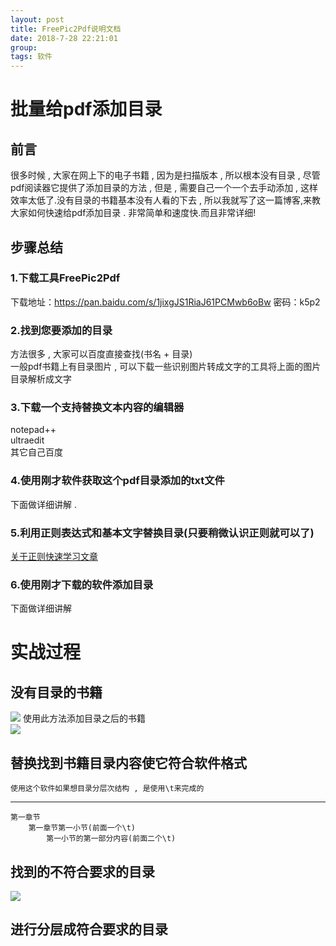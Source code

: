 ```yaml
---
layout: post  
title: FreePic2Pdf说明文档  
date: 2018-7-28 22:21:01  
group:   
tags: 软件  
---
```

# 批量给pdf添加目录 #  
## 前言 ##  
很多时候 , 大家在网上下的电子书籍 , 因为是扫描版本 , 所以根本没有目录 , 尽管pdf阅读器它提供了添加目录的方法 , 但是 , 需要自己一个一个去手动添加 , 这样效率太低了.没有目录的书籍基本没有人看的下去 , 所以我就写了这一篇博客,来教大家如何快速给pdf添加目录 . 非常简单和速度快.而且非常详细!
## 步骤总结 ##  
### 1.下载工具FreePic2Pdf ###
下载地址：https://pan.baidu.com/s/1jixgJS1RiaJ61PCMwb6oBw 密码：k5p2
### 2.找到您要添加的目录 ###  
方法很多 , 大家可以百度直接查找(书名 + 目录)  
一般pdf书籍上有目录图片 , 可以下载一些识别图片转成文字的工具将上面的图片目录解析成文字  
### 3.下载一个支持替换文本内容的编辑器 ###
notepad++  
ultraedit  
其它自己百度  
### 4.使用刚才软件获取这个pdf目录添加的txt文件 ###  
下面做详细讲解 .
### 5.利用正则表达式和基本文字替换目录(只要稍微认识正则就可以了) ###
[关于正则快速学习文章](https://www.cnblogs.com/deerchao/archive/2006/08/24/zhengzhe30fengzhongjiaocheng.html)
### 6.使用刚才下载的软件添加目录 ###
下面做详细讲解
# 实战过程 #
## 没有目录的书籍 ##
![](https://i.imgur.com/S1765Ew.jpg)
使用此方法添加目录之后的书籍  
![](https://i.imgur.com/gf5bV00.png)
## 替换找到书籍目录内容使它符合软件格式 ##

	使用这个软件如果想目录分层次结构 , 是使用\t来完成的  
---

	第一章节
    	第一章节第一小节(前面一个\t)
    	    第一小节的第一部分内容(前面二个\t)

## 找到的不符合要求的目录 ##
![](https://i.imgur.com/P5csDk6.png)
## 进行分层成符合要求的目录 ##
